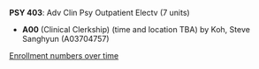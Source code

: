 **PSY 403**: Adv Clin Psy Outpatient Electv (7 units)

- **A00** (Clinical Clerkship) (time and location TBA) by Koh, Steve Sanghyun (A03704757)

[Enrollment numbers over time](./PSY403.tsv)
